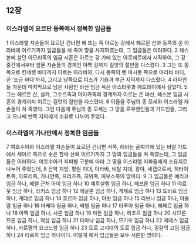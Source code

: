 ## 12장
### 이스라엘이 요르단 동쪽에서 정복한 임금들
1 이스라엘 자손들이 요르단 건너편 해 뜨는 쪽 아르논 강에서 헤르몬 산과 동쪽의 온 아라바에 이르기까지 임금들을 쳐 죽여 땅을 차지하였는데, 그 임금들은 이러하다.
2 헤스본에 살던 아모리족의 임금 시혼은 아르논 강 가에 있는 아로에르에서 시작하여, 그 강 중간에서부터 암몬 자손들의 경계인 야뽁 강까지 길앗의 절반을 다스렸다.
3 그는 또 동쪽으로 킨네렛 바다까지 이르는 아라바와, 다시 동쪽의 벳 여시못 쪽으로 아라바 바다, 곧 ‘소금 바다’까지, 그리고 남쪽으로 피스가 기슭과 부근 지역까지 다스렸다.
4 라파인들 가운데 마지막으로 남은 사람인 바산 임금 옥은 아스타롯과 에드레이에서 살았다.
5 그는 헤르몬 산, 살카, 그수르족과 마아카족의 경계까지 이르는 온 바산, 헤스본 임금 시혼의 경계까지 이르는 길앗의 절반을 다스렸다.
6 이들을 주님의 종 모세와 이스라엘 자손들이 쳐 죽였다. 그런 다음에 주님의 종 모세는 그 땅을 르우벤인들과 가드인들, 그리고 므나쎄 반쪽 지파에게 소유로 나누어 주었다.
### 이스라엘이 가나안에서 정복한 임금들
7 여호수아와 이스라엘 자손들이 요르단 건너편 서쪽, 레바논 골짜기에 있는 바알 가드에서 세이르 쪽으로 솟은 할락 산에 이르기까지 그 땅의 임금들을 쳐 죽였는데, 그 임금들은 이러하다. 여호수아가 지파별 구분에 따라 그 땅을 이스라엘 지파들에게 소유지로 나누어 주었는데,
8 산악 지방, 평원 지대, 아라바, 비탈 지대, 광야, 네겝으로서, 히타이트족, 아모리족, 가나안족, 프리즈족, 히위족, 여부스족의 땅이다.
9 그 임금들은 예리코 임금 하나, 베텔 근처 아이 임금 하나
10 예루살렘 임금 하나, 헤브론 임금 하나
11 야르뭇 임금 하나, 라키스 임금 하나
12 에글론 임금 하나, 게제르 임금 하나
13 드비르 임금 하나, 게데르 임금 하나
14 호르마 임금 하나, 아랏 임금 하나
15 리브나 임금 하나, 아둘람 임금 하나
16 마케다 임금 하나, 베텔 임금 하나
17 타푸아 임금 하나, 헤페르 임금 하나
18 아펙 임금 하나, 사론 임금 하나
19 마돈 임금 하나, 하초르 임금 하나
20 시므론 므론 임금 하나, 악삽 임금 하나
21 타아낙 임금 하나, 므기또 임금 하나
22 케데스 임금 하나, 카르멜의 요크느암 임금 하나
23 도르 고지대의 도르 임금 하나, 길갈의 고임 임금 하나
24 티르차 임금 하나이다. 이렇게 해서 임금들은 모두 서른한 명이다.
